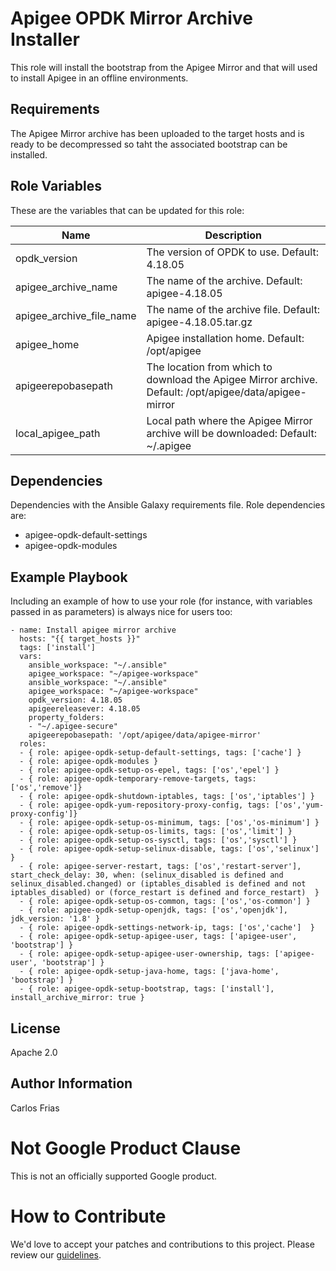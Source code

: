 # Apigee OPDK Mirror Archive Installer

This role will install the bootstrap from the Apigee Mirror and that will used to install Apigee in 
an offline environments.

Requirements
------------

The  Apigee Mirror archive has been uploaded to the target hosts and is ready to
be decompressed so taht the associated bootstrap can be installed.

Role Variables
--------------

These are the variables that can be updated for this role:

| Name | Description |
| --- | --- |
| opdk_version | The version of OPDK to use. Default: 4.18.05 |
| apigee_archive_name | The name of the archive. Default:  apigee-4.18.05 |
| apigee_archive_file_name | The name of the archive file. Default: apigee-4.18.05.tar.gz |
| apigee_home | Apigee installation home. Default: /opt/apigee |
| apigeerepobasepath | The location from which to download the Apigee Mirror archive. Default: /opt/apigee/data/apigee-mirror |
| local_apigee_path | Local path where the Apigee Mirror archive will be downloaded: Default: ~/.apigee |

Dependencies
------------

Dependencies with the Ansible Galaxy requirements file. Role dependencies are:

* apigee-opdk-default-settings
* apigee-opdk-modules 


Example Playbook
----------------

Including an example of how to use your role (for instance, with variables passed in as parameters) is always nice for users too:

    - name: Install apigee mirror archive
      hosts: "{{ target_hosts }}"
      tags: ['install']
      vars:
        ansible_workspace: "~/.ansible"
        apigee_workspace: "~/apigee-workspace"
        ansible_workspace: "~/.ansible"
        apigee_workspace: "~/apigee-workspace"
        opdk_version: 4.18.05
        apigeereleasever: 4.18.05
        property_folders:
        - "~/.apigee-secure"
        apigeerepobasepath: '/opt/apigee/data/apigee-mirror'
      roles:
      - { role: apigee-opdk-setup-default-settings, tags: ['cache'] }
      - { role: apigee-opdk-modules }
      - { role: apigee-opdk-setup-os-epel, tags: ['os','epel'] }
      - { role: apigee-opdk-temporary-remove-targets, tags: ['os','remove']}
      - { role: apigee-opdk-shutdown-iptables, tags: ['os','iptables'] }
      - { role: apigee-opdk-yum-repository-proxy-config, tags: ['os','yum-proxy-config']}
      - { role: apigee-opdk-setup-os-minimum, tags: ['os','os-minimum'] }
      - { role: apigee-opdk-setup-os-limits, tags: ['os','limit'] }
      - { role: apigee-opdk-setup-os-sysctl, tags: ['os','sysctl'] }
      - { role: apigee-opdk-setup-selinux-disable, tags: ['os','selinux'] }
      - { role: apigee-server-restart, tags: ['os','restart-server'], start_check_delay: 30, when: (selinux_disabled is defined and selinux_disabled.changed) or (iptables_disabled is defined and not iptables_disabled) or (force_restart is defined and force_restart)  }
      - { role: apigee-opdk-setup-os-common, tags: ['os','os-common'] }
      - { role: apigee-opdk-setup-openjdk, tags: ['os','openjdk'], jdk_version: '1.8' }
      - { role: apigee-opdk-settings-network-ip, tags: ['os','cache']  }
      - { role: apigee-opdk-setup-apigee-user, tags: ['apigee-user', 'bootstrap'] }
      - { role: apigee-opdk-setup-apigee-user-ownership, tags: ['apigee-user', 'bootstrap'] }
      - { role: apigee-opdk-setup-java-home, tags: ['java-home', 'bootstrap'] }
      - { role: apigee-opdk-setup-bootstrap, tags: ['install'], install_archive_mirror: true }
    

License
-------

Apache 2.0

Author Information
------------------

Carlos Frias


<!-- BEGIN Google Required Disclaimer -->

# Not Google Product Clause

This is not an officially supported Google product.
<!-- END Google Required Disclaimer -->
<!-- BEGIN Google How To Contribute -->
# How to Contribute

We'd love to accept your patches and contributions to this project. Please review our [guidelines](CONTRIBUTING.md).
<!-- END Google How To Contribute -->
